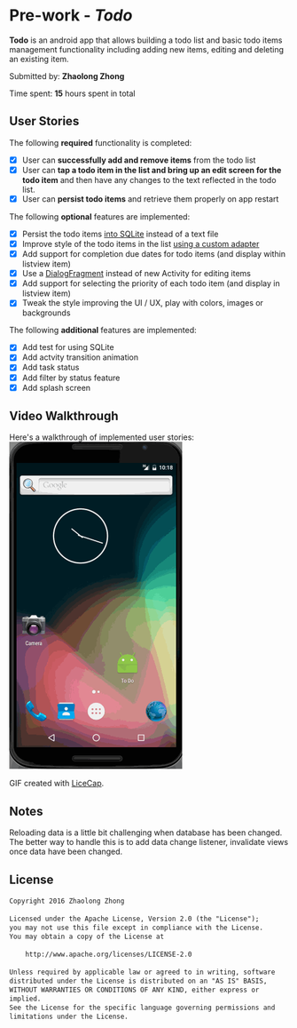 # Pre-work - *Todo*

**Todo** is an android app that allows building a todo list and basic todo items management functionality including adding new items, editing and deleting an existing item.

Submitted by: **Zhaolong Zhong**

Time spent: **15** hours spent in total

## User Stories

The following **required** functionality is completed:

* [x] User can **successfully add and remove items** from the todo list
* [x] User can **tap a todo item in the list and bring up an edit screen for the todo item** and then have any changes to the text reflected in the todo list.
* [x] User can **persist todo items** and retrieve them properly on app restart

The following **optional** features are implemented:

* [x] Persist the todo items [into SQLite](http://guides.codepath.com/android/Persisting-Data-to-the-Device#sqlite) instead of a text file
* [x] Improve style of the todo items in the list [using a custom adapter](http://guides.codepath.com/android/Using-an-ArrayAdapter-with-ListView)
* [x] Add support for completion due dates for todo items (and display within listview item)
* [x] Use a [DialogFragment](http://guides.codepath.com/android/Using-DialogFragment) instead of new Activity for editing items
* [x] Add support for selecting the priority of each todo item (and display in listview item)
* [x] Tweak the style improving the UI / UX, play with colors, images or backgrounds

The following **additional** features are implemented:

* [x] Add test for using SQLite
* [x] Add actvity transition animation
* [x] Add task status
* [x] Add filter by status feature
* [x] Add splash screen

## Video Walkthrough 

Here's a walkthrough of implemented user stories:
![Video Walkthrough](todo.gif)

GIF created with [LiceCap](http://www.cockos.com/licecap/).

## Notes

Reloading data is a little bit challenging when database has been changed. The better way to handle this is to add data change listener, invalidate views once data have been changed.

## License

    Copyright 2016 Zhaolong Zhong

    Licensed under the Apache License, Version 2.0 (the "License");
    you may not use this file except in compliance with the License.
    You may obtain a copy of the License at

        http://www.apache.org/licenses/LICENSE-2.0

    Unless required by applicable law or agreed to in writing, software
    distributed under the License is distributed on an "AS IS" BASIS,
    WITHOUT WARRANTIES OR CONDITIONS OF ANY KIND, either express or implied.
    See the License for the specific language governing permissions and
    limitations under the License.
